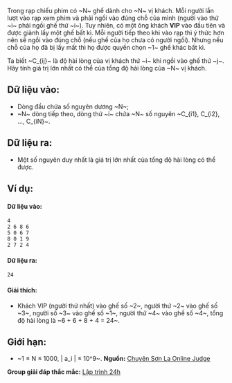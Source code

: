 Trong rạp chiếu phim có ~N~ ghế dành cho ~N~ vị khách. Mỗi người lần lượt vào rạp xem phim và phải ngồi vào đúng chỗ của mình (người vào thứ ~i~ phải ngồi ghế thứ ~i~). Tuy nhiên, có một ông khách **VIP** vào đầu tiên và được giành lấy một ghế bất kì. Mỗi người tiếp theo khi vào rạp thì ý thức hơn nên sẽ ngồi vào đúng chỗ (nếu ghế của họ chưa có người ngồi). Nhưng nếu chỗ của họ đã bị lấy mất thì họ được quyền chọn ~1~ ghế khác bất kì.

Ta biết ~C_{ij}~ là độ hài lòng của vị khách thứ ~i~ khi ngồi vào ghế thứ ~j~. Hãy tính giá trị lớn nhất có thể của tổng độ hài lòng của ~N~ vị khách.

## Dữ liệu vào:
- Dòng đầu chứa số nguyên dương ~N~;
- ~N~ dòng tiếp theo, dòng thứ ~i~ chứa ~N~ số nguyên ~C_{i1}, C_{i2}, …, C_{iN}~.

## Dữ liệu ra:
- Một số nguyên duy nhất là giá trị lớn nhất của tổng độ hài lòng có thể được.

## Ví dụ:
#### Dữ liệu vào:
```
4
2 6 8 6 
5 0 6 7 
8 0 1 9 
2 7 2 4
```

#### Dữ liệu ra:
```
24
```

#### Giải thích:
- Khách VIP (người thứ nhất) vào ghế số ~2~, người thứ ~2~ vào ghế số ~3~, người số ~3~ vào ghế số ~1~, người thứ ~4~ vào ghế số ~4~, tổng độ hài lòng là ~6 + 6 + 8 + 4 = 24~.

## Giới hạn:
- ~1 ≤ N ≤ 1000, | a_i | ≤ 10^9~.
**Nguồn:** [Chuyên Sơn La Online Judge](http://csloj.ddns.net/)

**Group giải đáp thắc mắc:** [Lập trình 24h](https://www.facebook.com/groups/1386904321519984)